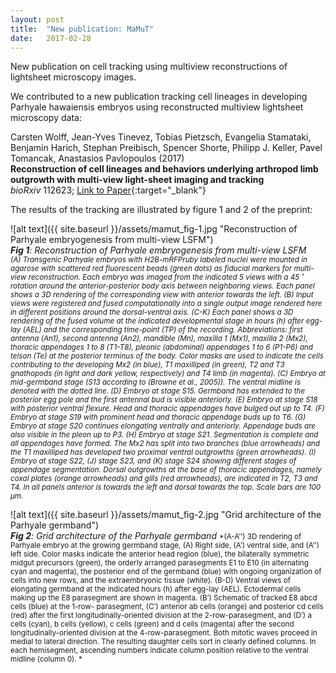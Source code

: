 ```yaml
---
layout: post
title:  "New publication: MaMuT"
date:   2017-02-28    
---
```


New publication on cell tracking using multiview reconstructions of lightsheet microscopy images.

We contributed to a new publication tracking cell lineages in developing Parhyale hawaiensis embryos using reconstructed multiview lightsheet microscopy data:

Carsten Wolff, Jean-Yves Tinevez, Tobias Pietzsch, Evangelia Stamataki, Benjamin Harich, Stephan Preibisch, Spencer Shorte, Philipp J. Keller, Pavel Tomancak, Anastasios Pavlopoulos (2017)   
**Reconstruction of cell lineages and behaviors underlying arthropod limb outgrowth with multi-view light-sheet imaging and tracking**  
*bioRxiv* 112623;
[Link to Paper](http://biorxiv.org/content/early/2017/02/28/112623){:target="_blank"}  

The results of the tracking are illustrated by figure 1 and 2 of the preprint:  

![alt text]({{ site.baseurl }}/assets/mamut_fig-1.jpg "Reconstruction of Parhyale embryogenesis from multi-view LSFM")  
***Fig 1**: Reconstruction of Parhyale embryogenesis from multi-view LSFM*  
<small>*(A) Transgenic Parhyale embryos with H2B-mRFPruby labeled nuclei were mounted in agarose with scattered red fluorescent beads (green dots) as fiducial markers for multi- view reconstruction. Each embryo was imaged from the indicated 5 views with a 45 ̊ rotation around the anterior-posterior body axis between neighboring views. Each panel shows a 3D rendering of the corresponding view with anterior towards the left. (B) Input views were registered and fused computationally into a single output image rendered here in different positions around the dorsal-ventral axis. (C-K) Each panel shows a 3D rendering of the fused volume at the indicated developmental stage in hours (h) after egg- lay (AEL) and the corresponding time-point (TP) of the recording. Abbreviations: first antenna (An1), second antenna (An2), mandible (Mn), maxilla 1 (Mx1), maxilla 2 (Mx2), thoracic appendages 1 to 8 (T1-T8), pleonic (abdominal) appendages 1 to 6 (P1-P6) and telson (Te) at the posterior terminus of the body. Color masks are used to indicate the cells contributing to the developing Mx2 (in blue), T1 maxilliped (in green), T2 and T3 gnathopods (in light and dark yellow, respectively) and T4 limb (in magenta). (C) Embryo at mid-germband stage (S13 according to (Browne et al., 2005)). The ventral midline is denoted with the dotted line. (D) Embryo at stage S15. Germband has extended to the posterior egg pole and the first antennal bud is visible anteriorly. (E) Embryo at stage S18 with posterior ventral flexure. Head and thoracic appendages have bulged out up to T4. (F) Embryo at stage S19 with prominent head and thoracic appendage buds up to T6. (G) Embryo at stage S20 continues elongating ventrally and anteriorly. Appendage buds are also visible in the pleon up to P3. (H) Embryo at stage S21. Segmentation is complete and all appendages have formed. The Mx2 has split into two branches (blue arrowheads) and the T1 maxilliped has developed two proximal ventral outgrowths (green arrowheads). (I) Embryo at stage S22, (J) stage S23, and (K) stage S24 showing different stages of appendage segmentation. Dorsal outgrowths at the base of thoracic appendages, namely coxal plates (orange arrowheads) and gills (red arrowheads), are indicated in T2, T3 and T4. In all panels anterior is towards the left and dorsal towards the top. Scale bars are 100 μm.*</small>

![alt text]({{ site.baseurl }}/assets/mamut_fig-2.jpg "Grid architecture of the Parhyale germband")  
***Fig 2**: Grid architecture of the Parhyale germband*
<small>*(A-A’’) 3D rendering of Parhyale embryo at the growing germband stage, (A) Right side, (A’) ventral side, and (A’’) left side. Color masks indicate the anterior head region (blue), the bilaterally symmetric midgut precursors (green), the orderly arranged parasegments E1 to E10 (in alternating cyan and magenta), the posterior end of the germband (blue) with ongoing organization of cells into new rows, and the extraembryonic tissue (white). (B-D) Ventral views of elongating germband at the indicated hours (h) after egg-lay (AEL). Ectodermal cells making up the E8 parasegment are shown in magenta. (B’) Schematic of tracked E8 abcd cells (blue) at the 1-row- parasegment, (C’) anterior ab cells (orange) and posterior cd cells (red) after the first longitudinally-oriented division at the 2-row-parasegment, and (D’) a cells (cyan), b cells (yellow), c cells (green) and d cells (magenta) after the second longitudinally-oriented division at the 4-row-parasegment. Both mitotic waves proceed in medial to lateral direction. The resulting daughter cells sort in clearly defined columns. In each hemisegment, ascending numbers indicate column position relative to the ventral midline (column 0).
*</small>
